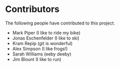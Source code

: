# Contributors

The following people have contributed to this project.

* Mark Piper (I like to ride my bike)
* Jonas Eschenfelder (I like to ski)
* Kram Repip (git is wonderful)
* Alex Simpson (I like frogs!)
* Sarah Williams (eeby deeby)
* Jim Blount (I like to run)
